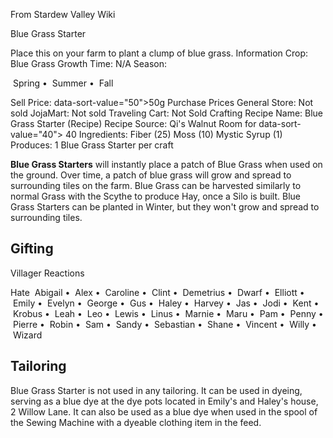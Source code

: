 From Stardew Valley Wiki

Blue Grass Starter

Place this on your farm to plant a clump of blue grass. Information Crop: Blue Grass Growth Time: N/A Season:

 Spring •  Summer •  Fall

Sell Price: data-sort-value="50"&gt;50g Purchase Prices General Store: Not sold JojaMart: Not sold Traveling Cart: Not Sold Crafting Recipe Name: Blue Grass Starter (Recipe) Recipe Source: Qi's Walnut Room for data-sort-value="40"&gt; 40 Ingredients: Fiber (25) Moss (10) Mystic Syrup (1) Produces: 1 Blue Grass Starter per craft

**Blue Grass Starters** will instantly place a patch of Blue Grass when used on the ground. Over time, a patch of blue grass will grow and spread to surrounding tiles on the farm. Blue Grass can be harvested similarly to normal Grass with the Scythe to produce Hay, once a Silo is built. Blue Grass Starters can be planted in Winter, but they won't grow and spread to surrounding tiles.

## Gifting

Villager Reactions

Hate  Abigail •  Alex •  Caroline •  Clint •  Demetrius •  Dwarf •  Elliott •  Emily •  Evelyn •  George •  Gus •  Haley •  Harvey •  Jas •  Jodi •  Kent •  Krobus •  Leah •  Leo •  Lewis •  Linus •  Marnie •  Maru •  Pam •  Penny •  Pierre •  Robin •  Sam •  Sandy •  Sebastian •  Shane •  Vincent •  Willy •  Wizard

## Tailoring

Blue Grass Starter is not used in any tailoring. It can be used in dyeing, serving as a blue dye at the dye pots located in Emily's and Haley's house, 2 Willow Lane. It can also be used as a blue dye when used in the spool of the Sewing Machine with a dyeable clothing item in the feed.